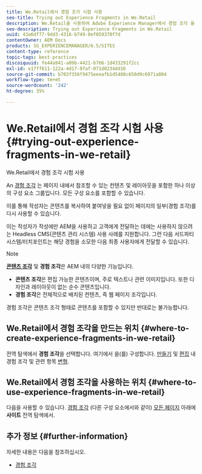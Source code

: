 ```yaml
---
title: We.Retail에서 경험 조각 시험 사용
seo-title: Trying out Experience Fragments in We.Retail
description: We.Retail을 사용하여 Adobe Experience Manager에서 경험 조각 을 테스트하는 방법을 알아봅니다.
seo-description: Trying out Experience Fragments in We.Retail
uuid: 43a6df77-9dd3-4316-b749-0ef059370f7d
contentOwner: AEM Docs
products: SG_EXPERIENCEMANAGER/6.5/SITES
content-type: reference
topic-tags: best-practices
discoiquuid: fe44a941-a09b-4421-b766-1d433291f2cc
exl-id: e17ff611-122a-4d17-97af-071d0234dd16
source-git-commit: b703f356f9475eeeafb1d5408c650d9c6971a804
workflow-type: tm+mt
source-wordcount: '242'
ht-degree: 35%

---
```


# We.Retail에서 경험 조각 시험 사용{#trying-out-experience-fragments-in-we-retail}

We.Retail에서 경험 조각 시험 사용

An [경험 조각](/help/sites-authoring/experience-fragments.md) 는 페이지 내에서 참조할 수 있는 컨텐츠 및 레이아웃을 포함한 하나 이상의 구성 요소 그룹입니다. 모든 구성 요소를 포함할 수 있습니다.

이를 통해 작성자는 콘텐츠를 복사하여 붙여넣을 필요 없이 페이지의 일부(경험 조각)를 다시 사용할 수 있습니다.

이는 작성자가 작성에만 AEM을 사용하고 고객에게 전달하는 데에는 사용하지 않으려는 Headless CMS(콘텐츠 관리 시스템) 사용 사례를 지원합니다. 그런 다음 서드파티 시스템/터치포인트는 해당 경험을 소모한 다음 최종 사용자에게 전달할 수 있습니다.

>[!NOTE]
>
>**[콘텐츠 조각](/help/sites-developing/we-retail-content-fragments.md)** 및 **경험 조각**&#x200B;은 AEM 내의 다양한 기능입니다.
>
>* **콘텐츠 조각**&#x200B;은 편집 가능한 콘텐츠이며, 주로 텍스트나 관련 이미지입니다. 또한 디자인과 레이아웃이 없는 순수 콘텐츠입니다.
>* **경험 조각**&#x200B;은 전체적으로 배치된 컨텐츠, 즉 웹 페이지 조각입니다.
>
>경험 조각은 콘텐츠 조각 형태로 콘텐츠를 포함할 수 있지만 반대로는 불가능합니다.

## We.Retail에서 경험 조각을 만드는 위치 {#where-to-create-experience-fragments-in-we-retail}

전역 탐색에서 **경험 조각**&#x200B;을 선택합니다. 여기에서 을(를) 구성합니다. [만들기](/help/sites-authoring/experience-fragments.md#creating-an-experience-fragment) 및 [편집](/help/sites-authoring/experience-fragments.md#editing-your-experience-fragment) 내 경험 조각 및 관련 항목 [변형](/help/sites-authoring/experience-fragments.md#creating-an-experience-fragment-variation).

## We.Retail에서 경험 조각을 사용하는 위치 {#where-to-use-experience-fragments-in-we-retail}

다음을 사용할 수 있습니다. [경험 조각](/help/sites-authoring/experience-fragments.md#using-your-experience-fragment) (다른 구성 요소에서와 같이) [모든 페이지](/help/sites-authoring/editing-content.md) 아래에 **사이트** 전역 탐색에서.

## 추가 정보 {#further-information}

자세한 내용은 다음을 참조하십시오.

* [경험 조각](/help/sites-authoring/experience-fragments.md)
